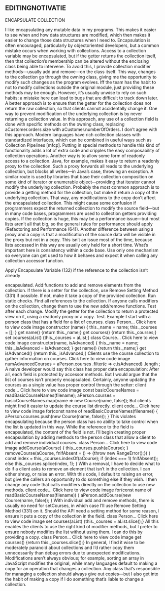 ## EDITINGNOTIVATIE
ENCAPSULATE COLLECTION
<!-- Motivation
--------------------------------------------------------------------------------
--------------------------------------------------------------------------------
--------------------------------------------------------------------------------
-------------------------------------------------------------------------------- -->
I like encapsulating any mutable data in my programs. This makes it easier to see when
and how data structures are modified, which then makes it easier to change those data
structures when I need to. Encapsulation is often encouraged, particularly by objectoriented developers, but a common mistake occurs when working with collections.
Access to a collection variable may be encapsulated, but if the getter returns the
collection itself, then that collection’s membership can be altered without the enclosing
class being able to intervene.
To avoid this, I provide collection modifier methods—usually add and remove—on the
class itself. This way, changes to the collection go through the owning class, giving me
the opportunity to modify such changes as the program evolves.
Iff the team has the habit to not to modify collections outside the original module, just
providing these methods may be enough. However, it’s usually unwise to rely on such
habits; a mistake here can lead to bugs that are difficult to track down later. A better
approach is to ensure that the getter for the collection does not return the raw
collection, so that clients cannot accidentally change it.
One way to prevent modification of the underlying collection is by never returning a
collection value. In this approach, any use of a collection field is done with specific
methods on the owning class, replacing aCustomer.orders.size with
aCustomer.numberOfOrders. I don’t agree with this approach. Modern languages
have rich collection classes with standardized interfaces, which can be combined in
useful ways such as Collection Pipelines [mf­cp]. Putting in special methods to handle
this kind of functionality adds a lot of extra code and cripples the easy composability of
collection operations.
Another way is to allow some form of read­only access to a collection. Java, for
example, makes it easy to return a read­only proxy to the collection. Such a proxy
forwards all reads to the underlying collection, but blocks all writes—in Java’s case,
throwing an exception. A similar route is used by libraries that base their collection
composition on some kind of iterator or enumerable object—providing that iterator
cannot modify the underlying collection.
Probably the most common approach is to provide a getting method for the collection,
but make it return a copy of the underlying collection. That way, any modifications to
the copy don’t affect the encapsulated collection. This might cause some confusion if
programmers expect the returned collection to modify the source field—but in many
code bases, programmers are used to collection getters providing copies. If the
collection is huge, this may be a performance issue—but most lists aren’t all that big, so
the general rules for performance should apply (Refactoring and Performance (64)).
Another difference between using a proxy and a copy is that a modification of the
source data will be visible in the proxy but not in a copy. This isn’t an issue most of the
time, because lists accessed in this way are usually only held for a short time.
What’s important here is consistency within a code base. Use only one mechanism so
everyone can get used to how it behaves and expect it when calling any collection
accessor function.
<!-- <!-- Mechanics
..........................................................................
..........................................................................
..........................................................................
..........................................................................
..........................................................................

 -->Apply Encapsulate Variable (132) if the reference to the collection isn’t already
encapsulated.
Add functions to add and remove elements from the collection.
If there is a setter for the collection, use Remove Setting Method (331) if possible. If
not, make it take a copy of the provided collection.
Run static checks.
Find all references to the collection. If anyone calls modifiers on the collection,
change them to use the new add/remove functions. Test after each change.
Modify the getter for the collection to return a protected view on it, using a readonly proxy or a copy.
Test.
Example
I start with a person class that has a field for a list of courses.
class Person…
Click here to view code image
constructor (name) {
this._name = name;
this._courses = [];
}
get name() {return this._name;}
get courses() {return this._courses;}
set courses(aList) {this._courses = aList;}
class Course…
Click here to view code image
constructor(name, isAdvanced) {
this._name = name;
this._isAdvanced = isAdvanced;
}
get name() {return this._name;}
get isAdvanced() {return this._isAdvanced;}
Clients use the course collection to gather information on courses.
Click here to view code image
numAdvancedCourses = aPerson.courses
.filter(c => c.isAdvanced)
.length
;
A naive developer would say this class has proper data encapsulation: After all, each
field is protected by accessor methods. But I would argue that the list of courses isn’t
properly encapsulated. Certainly, anyone updating the courses as a single value has
proper control through the setter:
client code…
Click here to view code image
const basicCourseNames = readBasicCourseNames(filename);
aPerson.courses = basicCourseNames.map(name => new Course(name, false));
But clients might find it easier to update the course list directly.
client code…
Click here to view code image
for(const name of readBasicCourseNames(filename)) {
aPerson.courses.push(new Course(name, false));
}
This violates encapsulating because the person class has no ability to take control when
the list is updated in this way. While the reference to the field is encapsulated, the
content of the field is not.
I’ll begin creating proper encapsulation by adding methods to the person class that
allow a client to add and remove individual courses.
class Person…
Click here to view code image
addCourse(aCourse) {
this._courses.push(aCourse);
}
removeCourse(aCourse, fnIfAbsent = () => {throw new RangeError();}) {
const index = this._courses.indexOf(aCourse);
if (index === ­1) fnIfAbsent();
else this._courses.splice(index, 1);
}
With a removal, I have to decide what to do if a client asks to remove an element that
isn’t in the collection. I can either shrug, or raise an error. With this code, I default to
raising an error, but give the callers an opportunity to do something else if they wish.
I then change any code that calls modifiers directly on the collection to use new
methods.
client code…
Click here to view code image
for(const name of readBasicCourseNames(filename)) {
aPerson.addCourse(new Course(name, false));
}
With individual add and remove methods, there is usually no need for setCourses, in
which case I’ll use Remove Setting Method (331) on it. Should the API need a setting
method for some reason, I ensure it puts a copy of the collection in the field.
class Person…
Click here to view code image
set courses(aList) {this._courses = aList.slice();}
All this enables the clients to use the right kind of modifier methods, but I prefer to
ensure nobody modifies the list without using them. I can do this by providing a copy.
class Person…
Click here to view code image
get courses() {return this._courses.slice();}
In general, I find it wise to be moderately paranoid about collections and I’d rather copy
them unnecessarily than debug errors due to unexpected modifications. Modifications
aren’t always obvious; for example, sorting an array in JavaScript modifies the original,
while many languages default to making a copy for an operation that changes a
collection. Any class that’s responsible for managing a collection should always give out
copies—but I also get into the habit of making a copy if I do something that’s liable to
change a collection.

